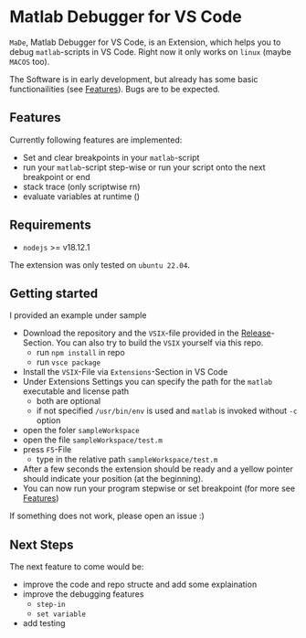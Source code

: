 # Matlab Debugger for VS Code 

`MaDe`, Matlab Debugger for VS Code, is an Extension, which helps you to debug `matlab`-scripts in VS Code. Right now it only works on `linux` (maybe `MACOS` too).

The Software is in early development, but already has some basic functionailities (see [Features](#features)). Bugs are to be expected.

## Features

Currently following features are implemented:

- Set and clear breakpoints in your `matlab`-script
- run your `matlab`-script step-wise or run your script onto the next breakpoint or end
- stack trace (only scriptwise rn)
- evaluate variables at runtime ()

## Requirements

- `nodejs` >= v18.12.1

The extension was only tested on `ubuntu 22.04`.

## Getting started

I provided an example under sample

- Download the repository and the `VSIX`-file provided in the [Release](https://github.com/mauzigoe/MaDe-for-VS-Code/releases)-Section. You can also try to build the `VSIX` yourself via this repo.
    - run `npm install` in repo
    - run `vsce package` 
- Install the `VSIX`-File via `Extensions`-Section in VS Code 
- Under Extensions Settings you can specify the path for the `matlab` executable and license path
    - both are optional
    - if not specified `/usr/bin/env` is used and `matlab` is invoked without `-c` option
- open the foler `sampleWorkspace` 
- open the file `sampleWorkspace/test.m`
- press `F5`-File
    - type in the relative path `sampleWorkspace/test.m`
- After a few seconds the extension should be ready and a yellow pointer should indicate your position (at the beginning).
- You can now run your program stepwise or set breakpoint (for more see [Features](#features))

If something does not work, please open an issue :) 

## Next Steps

The next feature to come would be:
- improve the code and repo structe and add some explaination
- improve the debugging features
    - `step-in`
    - `set variable`
- add testing
